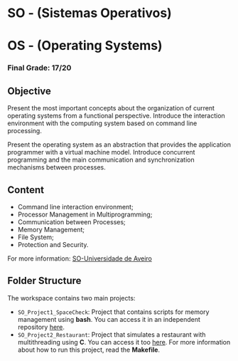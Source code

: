 # SO - (Sistemas Operativos)
# OS - (Operating Systems)

### Final Grade: 17/20

## Objective

Present the most important concepts about the organization of current operating systems from a functional perspective. Introduce the interaction environment with the computing system based on command line processing. 

Present the operating system as an abstraction that provides the application programmer with a virtual machine model. Introduce concurrent programming and the main communication and synchronization mechanisms between processes.

## Content

* Command line interaction environment;
* Processor Management in Multiprogramming;
* Communication between Processes;
* Memory Management;
* File System;
* Protection and Security.

For more information: [SO-Universidade de Aveiro](https://www.ua.pt/pt/uc/12293)

## Folder Structure

The workspace contains two main projects:

* `SO_Project1_SpaceCheck`: Project that contains scripts for memory management using **bash**. You can access it in an independent repository [here](https://github.com/Gui113893/SO_Project).
* `SO_Project2_Restaurant`: Project that simulates a restaurant with multithreading using **C**. You can access it too [here](https://github.com/Gui113893/SO_Project2). For more information about how to run this project, read the **Makefile**.